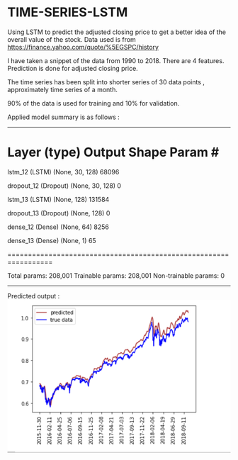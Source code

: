 # TIME-SERIES-LSTM

Using LSTM to predict the adjusted closing price to get a better idea of the overall value of the stock. Data used is from https://finance.yahoo.com/quote/%5EGSPC/history

I have taken a snippet of the data from 1990 to 2018.
There are 4 features.
Prediction is done for adjusted closing price.

The time series has been split into shorter series of 30 data points , approximately time series of a month.

90% of the data is used for training and 10% for validation.

Applied model summary is as follows :

_________________________________________________________________
 Layer (type)                Output Shape              Param #   
=================================================================
 lstm_12 (LSTM)              (None, 30, 128)           68096     
                                                                 
 dropout_12 (Dropout)        (None, 30, 128)           0         
                                                                 
 lstm_13 (LSTM)              (None, 128)               131584    
                                                                 
 dropout_13 (Dropout)        (None, 128)               0         
                                                                 
 dense_12 (Dense)            (None, 64)                8256      
                                                                 
 dense_13 (Dense)            (None, 1)                 65        
                                                                 
=================================================================

Total params: 208,001
Trainable params: 208,001
Non-trainable params: 0
________________________

Predicted output : 
![opuput](/Capture.png)




